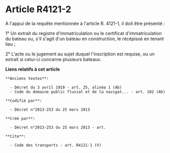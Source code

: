 # Article R4121-2

A l'appui de la requête mentionnée à l'article R. 4121-1, il doit être présenté : 

1° Un extrait du registre d'immatriculation ou le certificat d'immatriculation du bateau ou, s'il s'agit d'un bateau en
construction, le récépissé en tenant lieu ; 

2° L'acte ou le jugement au sujet duquel l'inscription est requise, ou un extrait si celui-ci concerne plusieurs bateaux.

**Liens relatifs à cet article**

	**Anciens textes**:

	  - Décret du 3 avril 1919 - art. 25, alinéa 1 (Ab)
	  - Code du domaine public fluvial et de la navigat... - art. 102 (Ab)

	**Codifié par**:

	  - Décret n°2013-253 du 25 mars 2013

	**Créé par**:

	  - Décret n°2013-253 du 25 mars 2013 - art.

	**Cite**:

	  - Code des transports - art. R4121-1 (V)
